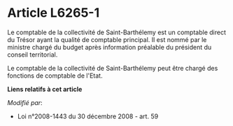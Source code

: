 # Article L6265-1

Le comptable de la collectivité de Saint-Barthélemy est un comptable direct du Trésor ayant la qualité de comptable
principal. Il est nommé par le ministre chargé du budget après information préalable du président du conseil territorial. 

Le comptable de la collectivité de Saint-Barthélemy peut être chargé des fonctions de comptable de l'Etat.

**Liens relatifs à cet article**

_Modifié par_:

  - Loi n°2008-1443 du 30 décembre 2008 - art. 59
